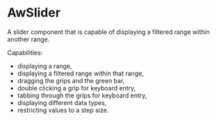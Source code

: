 # AwSlider
A slider component that is capable of displaying a filtered range within another range.

Capabilities:
- displaying a range,
- displaying a filtered range within that range,
- dragging the grips and the green bar,
- double clicking a grip for keyboard entry,
- tabbing through the grips for keyboard entry,
- displaying different data types,
- restricting values to a step size.
